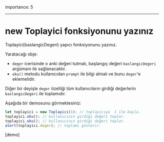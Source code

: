 importance: 5

---

# new Toplayici fonksiyonunu yazınız

Toplayici(baslangicDegeri) yapıcı fonksiyonunu yazınız.

Yaratacağı obje:
- `deger` icerisinde o anki değeri tutmalı, başlangıç değeri `baslangicDegeri` argümanı ile sağlanacaktır.
- `oku()` metodu kullanıcıdan `prompt` ile bilgi almalı ve bunu `deger`'e eklemelidir.


Diğer bir deyişle `deger` özelliği tüm kullanıcıların girdiği değerlerin `baslangicDegeri` ile toplamıdır.

Aşağıda bir demosunu görmektesiniz:

```js
let toplayici = new Toplayici(1); // toplayıcıya  1 ile başla.
toplayici.oku(); // kullanıcının girdiği değeri toplar.
toplayici.oku(); // kullanıcının girdiği değeri toplar.
alert(toplayici.deger); // toplamı gösterir.
```

[demo]

